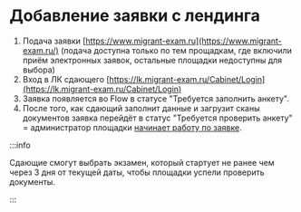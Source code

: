 # Добавление заявки с лендинга

1. Подача заявки [https://www.migrant-exam.ru](https://www.migrant-exam.ru/) (подача доступна только по тем прощадкам, где включили приём электронных заявок, остальные площадки недоступны для выбора)
2. Вход в ЛК сдающего [https://lk.migrant-exam.ru/Cabinet/Login](https://lk.migrant-exam.ru/Cabinet/Login)
3. Заявка появляется во  Flow в статусе "Требуется заполнить анкету".
4. После того, как сдающий заполнит данные и загрузит сканы документов заявка перейдёт в статус "Требуется проверить анкету" = администратор площадки [начинает работу по заявке](proverka-dokumentov.md).

:::info

Сдающие смогут выбрать экзамен, который стартует не ранее чем через 3 дня от текущей даты, чтобы  площадки успели проверить документы.

:::
